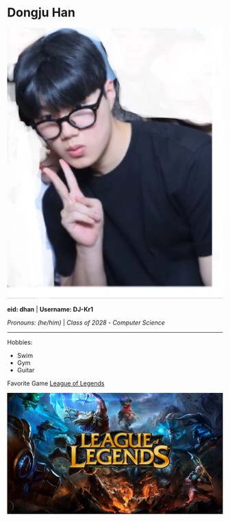 # Dongju Han

![Picture of Myself](IMG_0023.jpg)

**eid: dhan** |
**Username: DJ-Kr1**

*Pronouns: (he/him)* |
*Class of 2028* -
*Computer Science*

---

Hobbies:
- Swim
- Gym
- Guitar
  
Favorite Game [League of Legends](https://www.leagueoflegends.com)

![Picture of Myself](league-of-legends-pc-game-cover.jpg)
